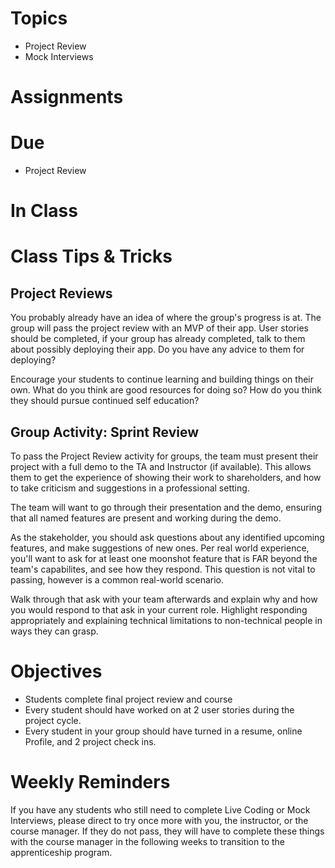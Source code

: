 # Topics
* Project Review
* Mock Interviews

# Assignments


# Due
* Project Review

# In Class

# Class Tips & Tricks
## Project Reviews
You probably already have an idea of where the group's progress is at. The group will pass the project review with an MVP of their app. User stories should be completed, if your group has already completed, talk to them about possibly deploying their app. Do you have any advice to them for deploying?

Encourage your students to continue learning and building things on their own. What do you think are good resources for doing so? How do you think they should pursue continued self education?


## Group Activity: Sprint Review

To pass the Project Review activity for groups, the team must present their project with a full demo to the TA and Instructor (if available). This allows them to get the experience of showing their work to shareholders, and how to take criticism and suggestions in a professional setting. 

The team will want to go through their presentation and the demo, ensuring that all named features are present and working during the demo. 

As the stakeholder, you should ask questions about any identified upcoming features, and make suggestions of new ones. Per real world experience, you'll want to ask for at least one moonshot feature that is FAR beyond the team's capabilites, and see how they respond. This question is not vital to passing, however is a common real-world scenario. 

Walk through that ask with your team afterwards and explain why and how you would respond to that ask in your current role. Highlight responding appropriately and explaining technical limitations to non-technical people in ways they can grasp. 


# Objectives
* Students complete final project review and course
* Every student should have worked on at 2 user stories during the project cycle.
* Every student in your group should have turned in a resume, online Profile, and 2 project check ins.


# Weekly Reminders

If you have any students who still need to complete Live Coding or Mock Interviews, please direct to try once more with you, the instructor, or the course manager. If they do not pass, they will have to complete these things with the course manager in the following weeks to transition to the apprenticeship program.
